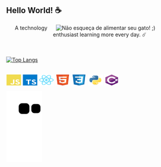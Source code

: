 <h2>Hello World! ☕</h2>
<img width="370" align="right" src="https://media.giphy.com/media/26tn33aiTi1jkl6H6/giphy.gif" title="Não esqueça de alimentar seu gato! ;)">
  
<div style="text-align:center">
  <p>A technology enthusiast learning more every day. ☄️</p>
</div>
  
<br>

[![Top Langs](https://github-readme-stats.vercel.app/api/top-langs/?username=EduardoFidalgo&layout=compact&theme=radical)](https://github.com/anuraghazra/github-readme-stats)

<div style="display: inline_block"><br>
  <img align="center" alt="Rafa-Js" height="30" width="40" src="https://raw.githubusercontent.com/devicons/devicon/master/icons/javascript/javascript-plain.svg">
  <img align="center" alt="Rafa-Ts" height="30" width="40" src="https://raw.githubusercontent.com/devicons/devicon/master/icons/typescript/typescript-plain.svg">
  <img align="center" alt="Rafa-React" height="30" width="40" src="https://raw.githubusercontent.com/devicons/devicon/master/icons/react/react-original.svg">
  <img align="center" alt="Rafa-HTML" height="30" width="40" src="https://raw.githubusercontent.com/devicons/devicon/master/icons/html5/html5-original.svg">
  <img align="center" alt="Rafa-CSS" height="30" width="40" src="https://raw.githubusercontent.com/devicons/devicon/master/icons/css3/css3-original.svg">
  <img align="center" alt="Rafa-Python" height="30" width="40" src="https://raw.githubusercontent.com/devicons/devicon/master/icons/python/python-original.svg">
  <img align="center" alt="Rafa-Csharp" height="30" width="40" src="https://raw.githubusercontent.com/devicons/devicon/master/icons/csharp/csharp-original.svg">
</div>
  

![Snake animation](https://github.com/EduardoFidalgo/EduardoFidalgo/blob/output/github-contribution-grid-snake.svg)
